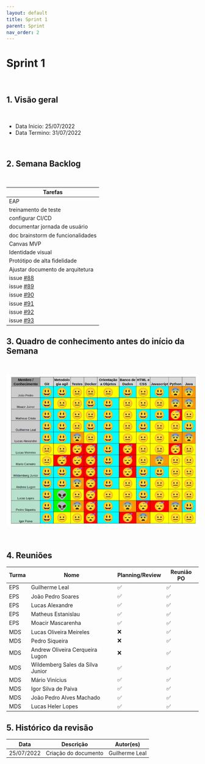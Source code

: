 ```yaml
---
layout: default
title: Sprint 1
parent: Sprint
nav_order: 2
---
```


# Sprint 1

<br>

## 1. Visão geral

<br>

- Data Inicio: 25/07/2022
- Data Termino: 31/07/2022

<br>

## 2. Semana Backlog

<br>

|Tarefas|
|--------|
|EAP|
|treinamento de teste|
|configurar CI/CD|
|documentar jornada de usuário|
|doc brainstorm de funcionalidades| 
|Canvas MVP| 
|Identidade visual| 
|Protótipo de alta fidelidade|
|Ajustar documento de arquitetura| 
|issue [#88](https://github.com/fga-eps-mds/2022-1-Alectrion/issues/88)| 
|issue [#89](https://github.com/fga-eps-mds/2022-1-Alectrion/issues/89)| 
|issue [#90](https://github.com/fga-eps-mds/2022-1-Alectrion/issues/90)| 
|issue [#91](https://github.com/fga-eps-mds/2022-1-Alectrion/issues/91)| 
|issue [#92](https://github.com/fga-eps-mds/2022-1-Alectrion/issues/92)| 
|issue [#93](https://github.com/fga-eps-mds/2022-1-Alectrion/issues/93)|

## 3. Quadro de conhecimento antes do início da Semana

<br>

![Quadro de conhecimento Semana ](../../assets/images/quadro_conhecimento-0.png)

<br>


## 4. Reuniões

|Turma|Nome|Planning/Review|Reunião PO|
|--|--|--|--|
|EPS|Guilherme Leal|:white_check_mark:|:white_check_mark:|
|EPS|João Pedro Soares|:white_check_mark:|:white_check_mark:|
|EPS|Lucas Alexandre|:white_check_mark:|:white_check_mark:|
|EPS|Matheus Estanislau|:white_check_mark:|:white_check_mark:|
|EPS|Moacir Mascarenha|:white_check_mark:|:white_check_mark:|
|MDS|Lucas Oliveira Meireles|:x:|:white_check_mark:|
|MDS|Pedro Siqueira|:x:|:white_check_mark:|
|MDS|Andrew Oliveira Cerqueira Lugon|:x:|:white_check_mark:|
|MDS|Wildemberg Sales da Silva Junior|:white_check_mark:|:white_check_mark:|
|MDS|Mário Vinícius|:white_check_mark:|:white_check_mark:|
|MDS|Igor Silva de Paiva|:white_check_mark:|:white_check_mark:|
|MDS|João Pedro Alves Machado|:white_check_mark:|:white_check_mark:|
|MDS|Lucas Heler Lopes|:white_check_mark:|:white_check_mark:|

## 5. Histórico da revisão

|**Data**|**Descrição**|**Autor(es)**|
|--------|-------------|-------------|
|25/07/2022|Criação do documento| Guilherme Leal |


